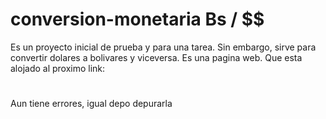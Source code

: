 # conversion-monetaria Bs / $$

Es un proyecto inicial de prueba y para una tarea. Sin embargo, sirve para convertir dolares a bolivares y viceversa. Es una pagina web. Que esta alojado al proximo link:

#

Aun tiene errores, igual depo depurarla
